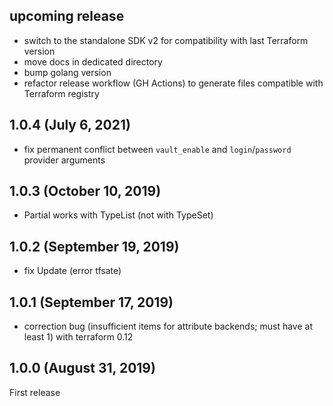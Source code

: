 <!-- markdownlint-disable-file MD041 -->
## upcoming release

* switch to the standalone SDK v2 for compatibility with last Terraform version
* move docs in dedicated directory
* bump golang version
* refactor release workflow (GH Actions) to generate files compatible with Terraform registry

## 1.0.4 (July 6, 2021)

* fix permanent conflict between `vault_enable` and `login`/`password` provider arguments

## 1.0.3 (October 10, 2019)

* Partial works with TypeList (not with TypeSet)

## 1.0.2 (September 19, 2019)

* fix Update (error tfsate)

## 1.0.1 (September 17, 2019)

* correction bug (insufficient items for attribute backends; must have at least 1) with terraform 0.12

## 1.0.0 (August 31, 2019)

First release

